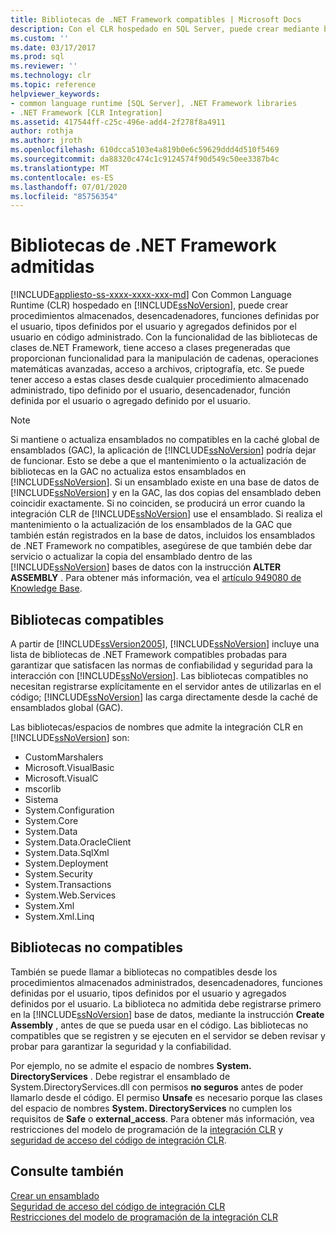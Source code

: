 ```yaml
---
title: Bibliotecas de .NET Framework compatibles | Microsoft Docs
description: Con el CLR hospedado en SQL Server, puede crear mediante bibliotecas de clases de .NET Framework compatibles y bibliotecas no compatibles que se registran en una base de datos.
ms.custom: ''
ms.date: 03/17/2017
ms.prod: sql
ms.reviewer: ''
ms.technology: clr
ms.topic: reference
helpviewer_keywords:
- common language runtime [SQL Server], .NET Framework libraries
- .NET Framework [CLR Integration]
ms.assetid: 417544ff-c25c-496e-add4-2f278f8a4911
author: rothja
ms.author: jroth
ms.openlocfilehash: 610dcca5103e4a819b0e6c59629ddd4d510f5469
ms.sourcegitcommit: da88320c474c1c9124574f90d549c50ee3387b4c
ms.translationtype: MT
ms.contentlocale: es-ES
ms.lasthandoff: 07/01/2020
ms.locfileid: "85756354"
---
```

# <a name="supported-net-framework-libraries"></a>Bibliotecas de .NET Framework admitidas
[!INCLUDE[appliesto-ss-xxxx-xxxx-xxx-md](../../../includes/applies-to-version/sqlserver.md)]
  Con Common Language Runtime (CLR) hospedado en [!INCLUDE[ssNoVersion](../../../includes/ssnoversion-md.md)], puede crear procedimientos almacenados, desencadenadores, funciones definidas por el usuario, tipos definidos por el usuario y agregados definidos por el usuario en código administrado. Con la funcionalidad de las bibliotecas de clases de.NET Framework, tiene acceso a clases pregeneradas que proporcionan funcionalidad para la manipulación de cadenas, operaciones matemáticas avanzadas, acceso a archivos, criptografía, etc. Se puede tener acceso a estas clases desde cualquier procedimiento almacenado administrado, tipo definido por el usuario, desencadenador, función definida por el usuario o agregado definido por el usuario.  
  
> [!NOTE]  
>  Si mantiene o actualiza ensamblados no compatibles en la caché global de ensamblados (GAC), la aplicación de [!INCLUDE[ssNoVersion](../../../includes/ssnoversion-md.md)] podría dejar de funcionar. Esto se debe a que el mantenimiento o la actualización de bibliotecas en la GAC no actualiza estos ensamblados en [!INCLUDE[ssNoVersion](../../../includes/ssnoversion-md.md)]. Si un ensamblado existe en una base de datos de [!INCLUDE[ssNoVersion](../../../includes/ssnoversion-md.md)] y en la GAC, las dos copias del ensamblado deben coincidir exactamente. Si no coinciden, se producirá un error cuando la integración CLR de [!INCLUDE[ssNoVersion](../../../includes/ssnoversion-md.md)] use el ensamblado. Si realiza el mantenimiento o la actualización de los ensamblados de la GAC que también están registrados en la base de datos, incluidos los ensamblados de .NET Framework no compatibles, asegúrese de que también debe dar servicio o actualizar la copia del ensamblado dentro de las [!INCLUDE[ssNoVersion](../../../includes/ssnoversion-md.md)] bases de datos con la instrucción **ALTER ASSEMBLY** . Para obtener más información, vea el [artículo 949080 de Knowledge Base](https://support.microsoft.com/kb/949080).  
  
## <a name="supported-libraries"></a>Bibliotecas compatibles  
 A partir de [!INCLUDE[ssVersion2005](../../../includes/ssversion2005-md.md)], [!INCLUDE[ssNoVersion](../../../includes/ssnoversion-md.md)] incluye una lista de bibliotecas de .NET Framework compatibles probadas para garantizar que satisfacen las normas de confiabilidad y seguridad para la interacción con [!INCLUDE[ssNoVersion](../../../includes/ssnoversion-md.md)]. Las bibliotecas compatibles no necesitan registrarse explícitamente en el servidor antes de utilizarlas en el código; [!INCLUDE[ssNoVersion](../../../includes/ssnoversion-md.md)] las carga directamente desde la caché de ensamblados global (GAC).  
  
 Las bibliotecas/espacios de nombres que admite la integración CLR en [!INCLUDE[ssNoVersion](../../../includes/ssnoversion-md.md)] son:  
  
-   CustomMarshalers  
-   Microsoft.VisualBasic  
-   Microsoft.VisualC  
-   mscorlib  
-   Sistema  
-   System.Configuration  
-   System.Core  
-   System.Data  
-   System.Data.OracleClient  
-   System.Data.SqlXml  
-   System.Deployment  
-   System.Security  
-   System.Transactions  
-   System.Web.Services  
-   System.Xml  
-   System.Xml.Linq  

<!--
Any modifications to the list above should be duplicated on the following page:
https://docs.microsoft.com/sql/relational-databases/clr-integration/assemblies-designing#supported-net-framework-assemblies
-->

## <a name="unsupported-libraries"></a>Bibliotecas no compatibles  
 También se puede llamar a bibliotecas no compatibles desde los procedimientos almacenados administrados, desencadenadores, funciones definidas por el usuario, tipos definidos por el usuario y agregados definidos por el usuario. La biblioteca no admitida debe registrarse primero en la [!INCLUDE[ssNoVersion](../../../includes/ssnoversion-md.md)] base de datos, mediante la instrucción **Create Assembly** , antes de que se pueda usar en el código. Las bibliotecas no compatibles que se registren y se ejecuten en el servidor se deben revisar y probar para garantizar la seguridad y la confiabilidad.  
  
 Por ejemplo, no se admite el espacio de nombres **System. DirectoryServices** . Debe registrar el ensamblado de System.DirectoryServices.dll con permisos **no seguros** antes de poder llamarlo desde el código. El permiso **Unsafe** es necesario porque las clases del espacio de nombres **System. DirectoryServices** no cumplen los requisitos de **Safe** o **external_access**. Para obtener más información, vea restricciones del modelo de programación de la [integración CLR](../../../relational-databases/clr-integration/database-objects/clr-integration-programming-model-restrictions.md) y [seguridad de acceso del código de integración CLR](../../../relational-databases/clr-integration/security/clr-integration-code-access-security.md).  
  
## <a name="see-also"></a>Consulte también  
 [Crear un ensamblado](../../../relational-databases/clr-integration/assemblies/creating-an-assembly.md)   
 [Seguridad de acceso del código de integración CLR](../../../relational-databases/clr-integration/security/clr-integration-code-access-security.md)   
 [Restricciones del modelo de programación de la integración CLR](../../../relational-databases/clr-integration/database-objects/clr-integration-programming-model-restrictions.md)  
  
  
